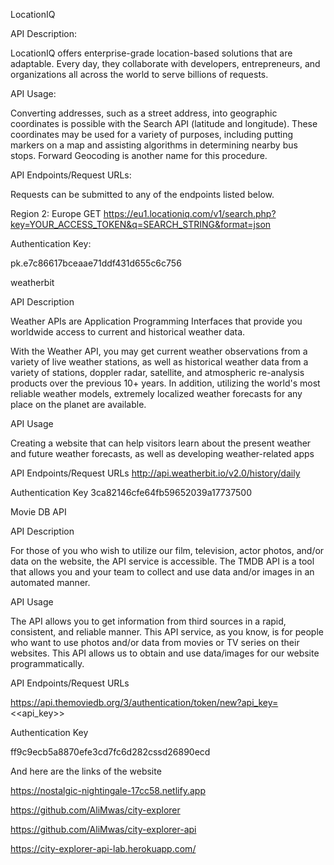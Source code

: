 LocationIQ 

API Description:

LocationIQ offers enterprise-grade location-based solutions that are adaptable. Every day, they collaborate with developers, entrepreneurs, and organizations all across the world to serve billions of requests. 

API Usage:

Converting addresses, such as a street address, into geographic coordinates is possible with the Search API (latitude and longitude). These coordinates may be used for a variety of purposes, including putting markers on a map and assisting algorithms in determining nearby bus stops. Forward Geocoding is another name for this procedure.

API Endpoints/Request URLs:

Requests can be submitted to any of the endpoints listed below.

Region 2: Europe
GET https://eu1.locationiq.com/v1/search.php?key=YOUR_ACCESS_TOKEN&q=SEARCH_STRING&format=json

Authentication Key:

pk.e7c86617bceaae71ddf431d655c6c756



weatherbit

API Description

Weather APIs are Application Programming Interfaces that provide you worldwide access to current and historical weather data.

With the Weather API, you may get current weather observations from a variety of live weather stations, as well as historical weather data from a variety of stations, doppler radar, satellite, and atmospheric re-analysis products over the previous 10+ years. In addition, utilizing the world's most reliable weather models, extremely localized weather forecasts for any place on the planet are available.

API Usage 

Creating a website that can help visitors learn about the present weather and future weather forecasts, as well as developing weather-related apps

API Endpoints/Request URLs
http://api.weatherbit.io/v2.0/history/daily

Authentication Key
3ca82146cfe64fb59652039a17737500


Movie DB API 

API Description

For those of you who wish to utilize our film, television, actor photos, and/or data on the website, the API service is accessible. The TMDB API is a tool that allows you and your team to collect and use data and/or images in an automated manner. 

API Usage

The API allows you to get information from third sources in a rapid, consistent, and reliable manner.
This API service, as you know, is for people who want to use photos and/or data from movies or TV series on their websites. This API allows us to obtain and use data/images for our website programmatically.

API Endpoints/Request URLs

https://api.themoviedb.org/3/authentication/token/new?api_key=<<api_key>>

Authentication Key

ff9c9ecb5a8870efe3cd7fc6d282cssd26890ecd




And here are the links of the website

https://nostalgic-nightingale-17cc58.netlify.app 

https://github.com/AliMwas/city-explorer

https://github.com/AliMwas/city-explorer-api

https://city-explorer-api-lab.herokuapp.com/